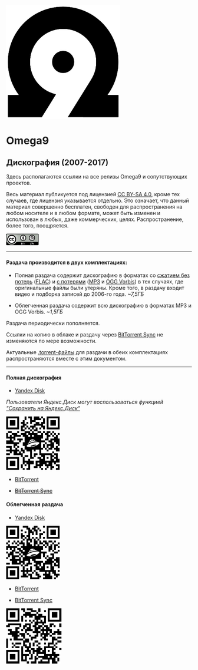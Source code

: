![](./images/LOGO_BLACK_310x310.png)

# Omega9
## Дискография (2007-2017)

Здесь располагаются ссылки на все релизы Omega9 и сопутствующих проектов.

Весь материал публикуется под лицензией [CC BY-SA 4.0][1], кроме тех случаев, где лицензия указывается отдельно. Это означает, что данный материал совершенно бесплатен, свободен для распространения на любом носителе и в любом формате, может быть изменен и использован в любых, даже коммерческих, целях. Распространение, более того, поощряется.

![](./images/CC_BY-SA_4.0.png "CC BY-SA 4.0")

-----
#### Раздача производится в двух комплектациях:

- Полная раздача содержит дискографию в форматах со [сжатием без потерь][2] ([FLAC][3]) и [с потерями][4] ([MP3][5] и [OGG Vorbis][6]) в тех случаях, где оригинальные файлы были утеряны. Кроме того, в раздачу входит видео и подборка записей до 2006-го года.
*~7,5ГБ*

- Облегченная раздача содержит всю дискографию в форматах MP3 и OGG Vorbis.
*~1,5ГБ*

Раздача периодически пополняется.

Ссылки на копию в облаке и раздачу через [BitTorrent Sync][7] не изменяются по мере возможности.

Актуальные [.torrent-файлы][8] для раздачи в обеих комплектациях распространяются вместе с этим документом.

-----
#### Полная дискография

- [Yandex Disk][9]

*Пользователи Яндекс.Диск могут воспользоваться функцией ["Сохранить на Яндекс.Диск"][15]*

![](./images/YaDisk_Full_QR.png)
- [BitTorrent][10]

- ~~[BitTorrent Sync][11]~~

#### Облегченная раздача
- [Yandex Disk][12]

![](./images/YaDisk_Lite_QR.png)

- [BitTorrent][13]

- [BitTorrent Sync][14]

![](./images/BTSync_Lite_QR.png)

[1]: https://creativecommons.org/licenses/by-sa/4.0/
[2]: https://ru.wikipedia.org/wiki/Сжатие_без_потерь
[3]: https://ru.wikipedia.org/wiki/FLAC
[4]: https://ru.wikipedia.org/wiki/Сжатие_данных_с_потерями
[5]: https://ru.wikipedia.org/wiki/MP3
[6]: https://ru.wikipedia.org/wiki/Vorbis
[7]: https://ru.wikipedia.org/wiki/BitTorrent_Sync
[8]: https://ru.wikipedia.org/wiki/.torrent
[9]: https://yadi.sk/d/4sGQknzWKP5ej
[10]: ./torrents/Omega9_-_Discography_(2007-2016)_FULL.torrent
[11]: nothing
[12]: https://yadi.sk/d/_nuSJCMwriLh6
[13]: ./torrents/Omega9_-_Discography_(2007-2016)_LITE.torrent
[14]: https://link.getsync.com/#f=Omega9%20%28%2706-%2716%29%20%5BMP3%5D&sz=16E8&t=1&s=JB4HJY3OCNQLG2XIUEGP7OLDDQOLFTF5&i=CX5V5I4M475MM3KAJPPG3BQGF43TCZU5L&v=2.3
[15]: https://yandex.ru/support/disk/uploading.xml#upload-copy
